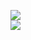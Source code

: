[![](https://img.shields.io/badge/Made%20With-Github%20Spray-lightgrey.svg?style=for-the-badge&logo=github)](https://github.com/Annihil/github-spray#17642)  
[![](https://i.imgur.com/2DrTn0Z.gif)](https://github.com/Annihil/github-spray)